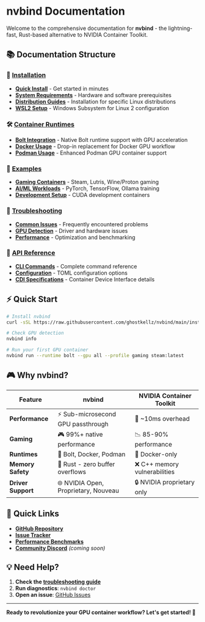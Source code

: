 # nvbind Documentation

Welcome to the comprehensive documentation for **nvbind** - the lightning-fast, Rust-based alternative to NVIDIA Container Toolkit.

## 📚 Documentation Structure

### 🚀 [Installation](installation/)
- **[Quick Install](installation/quick-install.md)** - Get started in minutes
- **[System Requirements](installation/requirements.md)** - Hardware and software prerequisites
- **[Distribution Guides](installation/distros.md)** - Installation for specific Linux distributions
- **[WSL2 Setup](installation/wsl2.md)** - Windows Subsystem for Linux 2 configuration

### 🛠️ [Container Runtimes](runtimes/)
- **[Bolt Integration](runtimes/bolt.md)** - Native Bolt runtime support with GPU acceleration
- **[Docker Usage](runtimes/docker.md)** - Drop-in replacement for Docker GPU workflow
- **[Podman Usage](runtimes/podman.md)** - Enhanced Podman GPU container support

### 🎯 [Examples](examples/)
- **[Gaming Containers](examples/gaming.md)** - Steam, Lutris, Wine/Proton gaming
- **[AI/ML Workloads](examples/ai-ml.md)** - PyTorch, TensorFlow, Ollama training
- **[Development Setup](examples/development.md)** - CUDA development containers

### 🔧 [Troubleshooting](troubleshooting/)
- **[Common Issues](troubleshooting/common.md)** - Frequently encountered problems
- **[GPU Detection](troubleshooting/gpu-detection.md)** - Driver and hardware issues
- **[Performance](troubleshooting/performance.md)** - Optimization and benchmarking

### 📖 [API Reference](api/)
- **[CLI Commands](api/cli.md)** - Complete command reference
- **[Configuration](api/configuration.md)** - TOML configuration options
- **[CDI Specifications](api/cdi.md)** - Container Device Interface details

## ⚡ Quick Start

```bash
# Install nvbind
curl -sSL https://raw.githubusercontent.com/ghostkellz/nvbind/main/install.sh | sudo bash

# Check GPU detection
nvbind info

# Run your first GPU container
nvbind run --runtime bolt --gpu all --profile gaming steam:latest
```

## 🎮 Why nvbind?

| Feature | nvbind | NVIDIA Container Toolkit |
|---------|--------|-------------------------|
| **Performance** | ⚡ Sub-microsecond GPU passthrough | 🐌 ~10ms overhead |
| **Gaming** | 🎮 99%+ native performance | 📉 85-90% performance |
| **Runtimes** | 🚀 Bolt, Docker, Podman | 🐳 Docker-only |
| **Memory Safety** | 🦀 Rust - zero buffer overflows | ❌ C++ memory vulnerabilities |
| **Driver Support** | 🌐 NVIDIA Open, Proprietary, Nouveau | 🔒 NVIDIA proprietary only |

## 🔗 Quick Links

- **[GitHub Repository](https://github.com/ghostkellz/nvbind)**
- **[Issue Tracker](https://github.com/ghostkellz/nvbind/issues)**
- **[Performance Benchmarks](https://github.com/ghostkellz/nvbind/wiki/benchmarks)**
- **[Community Discord](https://discord.gg/nvbind)** *(coming soon)*

## 💡 Need Help?

1. **Check the [troubleshooting guide](troubleshooting/common.md)**
2. **Run diagnostics**: `nvbind doctor`
3. **Open an issue**: [GitHub Issues](https://github.com/ghostkellz/nvbind/issues)

---

**Ready to revolutionize your GPU container workflow? Let's get started! 🚀**